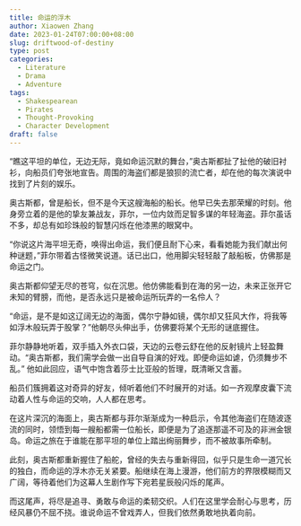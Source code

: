 ```yaml
---
title: 命运的浮木
author: Xiaowen Zhang
date: 2023-01-24T07:00:00+08:00
slug: driftwood-of-destiny
type: post
categories:
  - Literature
  - Drama
  - Adventure
tags:
  - Shakespearean
  - Pirates
  - Thought-Provoking
  - Character Development
draft: false
---
```


“瞧这平坦的单位，无边无际，竟如命运沉默的舞台，”奥古斯都扯了扯他的破旧衬衫，向船员们夸张地宣告。周围的海盗们都是狼狈的流亡者，却在他的每次演说中找到了片刻的娱乐。

奥古斯都，曾是船长，但不是今天这艘海船的船长。他早已失去那荣耀的时刻。他身旁立着的是他的挚友兼战友，菲尔，一位内敛而足智多谋的年轻海盗。菲尔虽话不多，却总有如珍珠般的智慧闪烁在他漆黑的眼窝中。

“你说这片海平坦无奇，唤得出命运，我们便且耐下心来，看看她能为我们献出何种谜题，”菲尔带着古怪微笑说道。话已出口，他用脚尖轻轻敲了敲船板，仿佛那是命运之门。

奥古斯都仰望无尽的苍穹，似在沉思。他仿佛能看到在海的另一边，未来正张开它未知的臂膀，而他，是否永远只是被命运所玩弄的一名伶人？

“命运，是不是如这辽阔无边的海面，偶尔宁静如镜，偶尔却又狂风大作，将我等如浮木般玩弄于股掌？”他朝尽头伸出手，仿佛要将某个无形的谜底握住。

菲尔静静地听着，双手插入外衣口袋，天边的云卷云舒在他的反射镜片上轻盈舞动。“奥古斯都，我们需学会做一出自导自演的好戏。即便命运如谑，仍须舞步不乱。” 他如此回应，语气中饱含着莎士比亚般的哲理，既清晰又含蓄。

船员们簇拥着这对奇异的好友，倾听着他们不时展开的对话。如一齐观摩皮囊下流动着人性与命运的交响，人人都在思考。

在这片深沉的海面上，奥古斯都与菲尔渐渐成为一种启示，令其他海盗们在随波逐流的同时，领悟到每一艘船都需一位船长，即便是为了追逐那遥不可及的非洲金银岛。命运之旅在于谁能在那平坦的单位上踏出绚丽舞步，而不被故事所牵制。

此刻，奥古斯都重新握住了船舵，曾经的失去与重新得回，似乎只是生命一道冗长的独白，而命运的浮木亦无关紧要。船继续在海上漫游，他们前方的界限模糊而又广阔，等待着他们为这幕人生剧作写下宛若星辰般闪烁的尾声。

而这尾声，将尽是追寻、勇敢与命运的柔韧交织。人们在这里学会耐心与思考，历经风暴仍不屈不挠。谁说命运不曾戏弄人，但我们依然勇敢地执着向前。